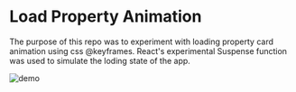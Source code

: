 # Load Property Animation

The purpose of this repo was to experiment with loading property card animation using css @keyframes. React's experimental Suspense function was used to simulate the loding state of the app.

![demo](https://media.giphy.com/media/e20UfuvvrYGayd38Ar/giphy.gif)
